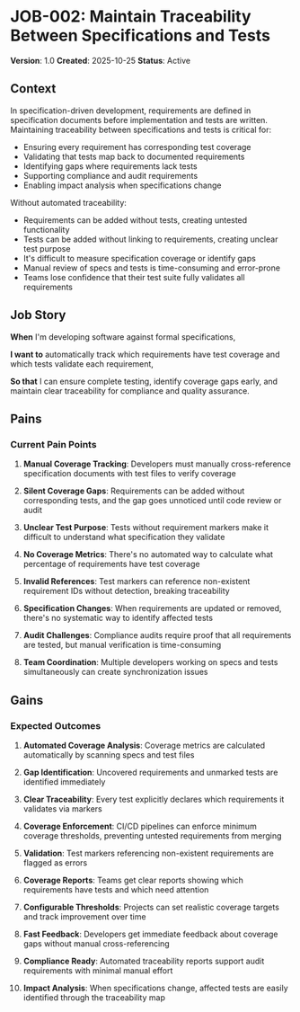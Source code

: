 # JOB-002: Maintain Traceability Between Specifications and Tests

**Version**: 1.0
**Created**: 2025-10-25
**Status**: Active

## Context

In specification-driven development, requirements are defined in specification documents before implementation and tests are written. Maintaining traceability between specifications and tests is critical for:
- Ensuring every requirement has corresponding test coverage
- Validating that tests map back to documented requirements
- Identifying gaps where requirements lack tests
- Supporting compliance and audit requirements
- Enabling impact analysis when specifications change

Without automated traceability:
- Requirements can be added without tests, creating untested functionality
- Tests can be added without linking to requirements, creating unclear test purpose
- It's difficult to measure specification coverage or identify gaps
- Manual review of specs and tests is time-consuming and error-prone
- Teams lose confidence that their test suite fully validates all requirements

## Job Story

**When** I'm developing software against formal specifications,

**I want to** automatically track which requirements have test coverage and which tests validate each requirement,

**So that** I can ensure complete testing, identify coverage gaps early, and maintain clear traceability for compliance and quality assurance.

## Pains

### Current Pain Points

1. **Manual Coverage Tracking**: Developers must manually cross-reference specification documents with test files to verify coverage

2. **Silent Coverage Gaps**: Requirements can be added without corresponding tests, and the gap goes unnoticed until code review or audit

3. **Unclear Test Purpose**: Tests without requirement markers make it difficult to understand what specification they validate

4. **No Coverage Metrics**: There's no automated way to calculate what percentage of requirements have test coverage

5. **Invalid References**: Test markers can reference non-existent requirement IDs without detection, breaking traceability

6. **Specification Changes**: When requirements are updated or removed, there's no systematic way to identify affected tests

7. **Audit Challenges**: Compliance audits require proof that all requirements are tested, but manual verification is time-consuming

8. **Team Coordination**: Multiple developers working on specs and tests simultaneously can create synchronization issues

## Gains

### Expected Outcomes

1. **Automated Coverage Analysis**: Coverage metrics are calculated automatically by scanning specs and test files

2. **Gap Identification**: Uncovered requirements and unmarked tests are identified immediately

3. **Clear Traceability**: Every test explicitly declares which requirements it validates via markers

4. **Coverage Enforcement**: CI/CD pipelines can enforce minimum coverage thresholds, preventing untested requirements from merging

5. **Validation**: Test markers referencing non-existent requirements are flagged as errors

6. **Coverage Reports**: Teams get clear reports showing which requirements have tests and which need attention

7. **Configurable Thresholds**: Projects can set realistic coverage targets and track improvement over time

8. **Fast Feedback**: Developers get immediate feedback about coverage gaps without manual cross-referencing

9. **Compliance Ready**: Automated traceability reports support audit requirements with minimal manual effort

10. **Impact Analysis**: When specifications change, affected tests are easily identified through the traceability map

